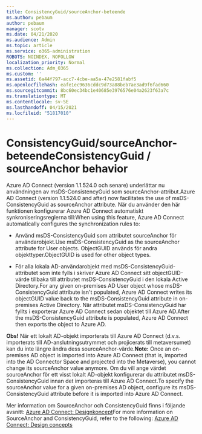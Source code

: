 ```yaml
---
title: ConsistencyGuid/sourceAnchor-beteende
ms.author: pebaum
author: pebaum
manager: scotv
ms.date: 04/21/2020
ms.audience: Admin
ms.topic: article
ms.service: o365-administration
ROBOTS: NOINDEX, NOFOLLOW
localization_priority: Normal
ms.collection: Adm_O365
ms.custom: ''
ms.assetid: 6a44f797-acc7-4cbe-aa5a-47e2581fabf5
ms.openlocfilehash: eafe1ec9636cddc9d73a88beb7ae3ad9f6fad660
ms.sourcegitcommit: 8bc60ec34bc1e40685e3976576e04a2623f63a7c
ms.translationtype: MT
ms.contentlocale: sv-SE
ms.lasthandoff: 04/15/2021
ms.locfileid: "51817010"
---
```

# <a name="consistencyguid--sourceanchor-behavior"></a><span data-ttu-id="8c9f9-102">ConsistencyGuid/sourceAnchor-beteende</span><span class="sxs-lookup"><span data-stu-id="8c9f9-102">ConsistencyGuid / sourceAnchor behavior</span></span>

<span data-ttu-id="8c9f9-103">Azure AD Connect (version 1.1.524.0 och senare) underlättar nu användningen av msDS-ConsistencyGuid som sourceAnchor-attribut.</span><span class="sxs-lookup"><span data-stu-id="8c9f9-103">Azure AD Connect (version 1.1.524.0 and after) now facilitates the use of msDS-ConsistencyGuid as sourceAnchor attribute.</span></span> <span data-ttu-id="8c9f9-104">När du använder den här funktionen konfigurerar Azure AD Connect automatiskt synkroniseringsreglerna till:</span><span class="sxs-lookup"><span data-stu-id="8c9f9-104">When using this feature, Azure AD Connect automatically configures the synchronization rules to:</span></span>
  
- <span data-ttu-id="8c9f9-105">Använd msDS-ConsistencyGuid som attributet sourceAnchor för användarobjekt.</span><span class="sxs-lookup"><span data-stu-id="8c9f9-105">Use msDS-ConsistencyGuid as the sourceAnchor attribute for User objects.</span></span> <span data-ttu-id="8c9f9-106">ObjectGUID används för andra objekttyper.</span><span class="sxs-lookup"><span data-stu-id="8c9f9-106">ObjectGUID is used for other object types.</span></span>
    
- <span data-ttu-id="8c9f9-107">För alla lokala AD-användarobjekt med msDS-ConsistencyGuid-attributet som inte fylls i skriver Azure AD Connect sitt objectGUID-värde tillbaka till attributet msDS-ConsistencyGuid i den lokala Active Directory.</span><span class="sxs-lookup"><span data-stu-id="8c9f9-107">For any given on-premises AD User object whose msDS-ConsistencyGuid attribute isn't populated, Azure AD Connect writes its objectGUID value back to the msDS-ConsistencyGuid attribute in on-premises Active Directory.</span></span> <span data-ttu-id="8c9f9-108">När attributet msDS-ConsistencyGuid har fyllts i exporterar Azure AD Connect sedan objektet till Azure AD.</span><span class="sxs-lookup"><span data-stu-id="8c9f9-108">After the msDS-ConsistencyGuid attribute is populated, Azure AD Connect then exports the object to Azure AD.</span></span>
    
 <span data-ttu-id="8c9f9-109">**Obs!** När ett lokalt AD-objekt importerats till Azure AD Connect (d.v.s. importerats till AD-anslutningsutrymmet och projicerats till metaversumet) kan du inte längre ändra dess sourceAnchor-värde.</span><span class="sxs-lookup"><span data-stu-id="8c9f9-109">**Note:** Once an on-premises AD object is imported into Azure AD Connect (that is, imported into the AD Connector Space and projected into the Metaverse), you cannot change its sourceAnchor value anymore.</span></span> <span data-ttu-id="8c9f9-110">Om du vill ange värdet sourceAnchor för ett visst lokalt AD-objekt konfigurerar du attributet msDS-ConsistencyGuid innan det importeras till Azure AD Connect.</span><span class="sxs-lookup"><span data-stu-id="8c9f9-110">To specify the sourceAnchor value for a given on-premises AD object, configure its msDS-ConsistencyGuid attribute before it is imported into Azure AD Connect.</span></span> 
  
<span data-ttu-id="8c9f9-111">Mer information om SourceAnchor och ConsistencyGuid finns i följande avsnitt: [Azure AD Connect: Designkoncept](https://docs.microsoft.com/azure/active-directory/connect/active-directory-aadconnect-design-concepts)</span><span class="sxs-lookup"><span data-stu-id="8c9f9-111">For more information on SourceAnchor and ConsistencyGuid, refer to the following: [Azure AD Connect: Design concepts](https://docs.microsoft.com/azure/active-directory/connect/active-directory-aadconnect-design-concepts)</span></span>
  

